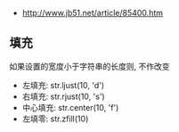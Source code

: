 - http://www.jb51.net/article/85400.htm

## 填充
如果设置的宽度小于字符串的长度则, 不作改变
- 左填充: str.ljust(10, 'd')
- 右填充: str.rjust(10, 's')
- 中心填充: str.center(10, 'f')
- 左填零: str.zfill(10)

